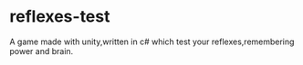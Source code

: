 # reflexes-test
A game made with unity,written in c# which test your reflexes,remembering power and brain.


